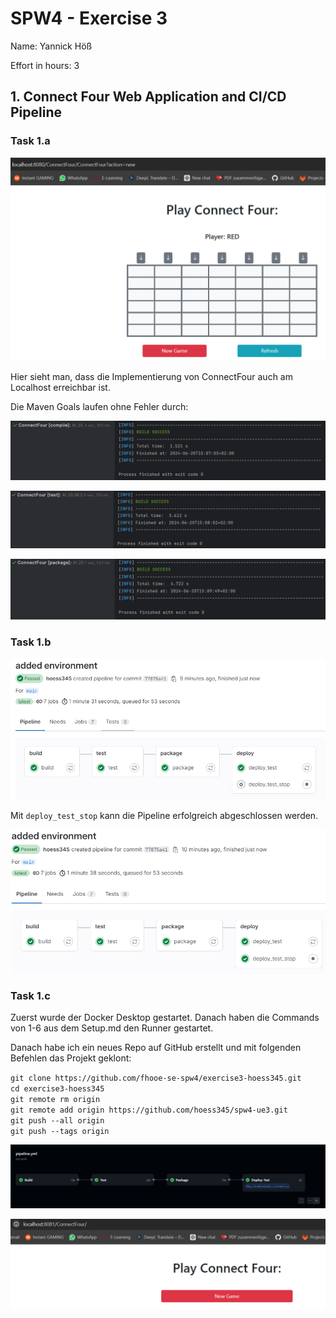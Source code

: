 SPW4 - Exercise 3
=================

Name: Yannick Höß

Effort in hours: 3

## 1. Connect Four Web Application and CI/CD Pipeline

### Task 1.a

![ConnectFour.png](documentation/ConnectFour.png)

Hier sieht man, dass die Implementierung von ConnectFour auch am Localhost erreichbar ist.

Die Maven Goals laufen ohne Fehler durch:

![MVNCompile.png](documentation/MVNCompile.png)

![MVNTest.png](documentation/MVNTest.png)

![MVNPackage.png](documentation/MVNPackage.png)

### Task 1.b

![GitLabPipeline.png](documentation/GitLabPipeline.png)

Mit `deploy_test_stop` kann die Pipeline erfolgreich abgeschlossen werden.  

![GitLabPipelineStop.png](documentation/GitLabPipelineStop.png)

### Task 1.c
Zuerst wurde der Docker Desktop gestartet. Danach haben die Commands von 1-6 aus dem Setup.md den Runner gestartet.

Danach habe ich ein neues Repo auf GitHub erstellt und mit folgenden Befehlen das Projekt geklont:

`git clone https://github.com/fhooe-se-spw4/exercise3-hoess345.git`  
`cd exercise3-hoess345`  
`git remote rm origin`  
`git remote add origin https://github.com/hoess345/spw4-ue3.git`  
`git push --all origin`  
`git push --tags origin`  

![GitHubPipeline.png](documentation/GitHubPipeline.png)

![ConnectFourAfterGitHub.png](documentation/ConnectFourAfterGitHub.png)